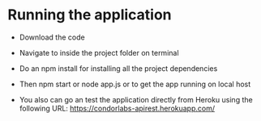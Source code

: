 # Running the application

- Download the code
- Navigate to inside the project folder on terminal
- Do an npm install for installing all the project dependencies
- Then npm start or node app.js or to get the app running on local host

- You also can go an test the application directly from  Heroku using the following URL:
  https://condorlabs-apirest.herokuapp.com/